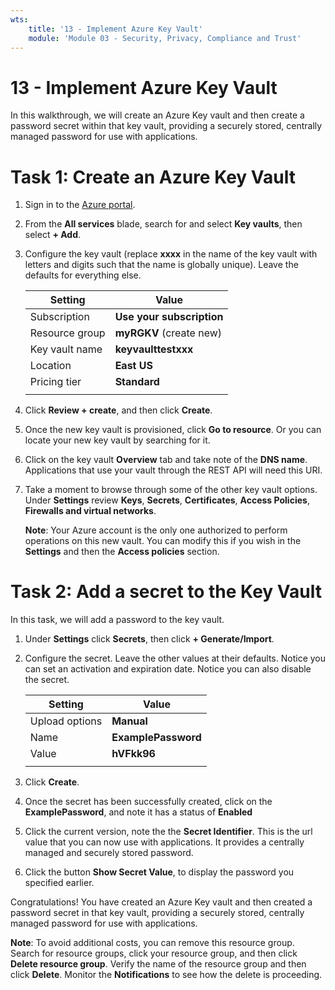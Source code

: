 ```yaml
---
wts:
    title: '13 - Implement Azure Key Vault'
    module: 'Module 03 - Security, Privacy, Compliance and Trust'
---
```

# 13 - Implement Azure Key Vault

In this walkthrough, we will create an Azure Key vault and then create a password secret within that key vault, providing a securely stored, centrally managed password for use with applications.

# Task 1: Create an Azure Key Vault

1. Sign in to the [Azure portal](https://portal.azure.com).

2. From the **All services** blade, search for and select **Key vaults**, then select **+ Add**.

3. Configure the key vault (replace **xxxx** in the name of the key vault with letters and digits such that the name is globally unique). Leave the defaults for everything else.

    | Setting | Value | 
    | --- | --- |
    | Subscription | **Use your subscription** |
    | Resource group | **myRGKV** (create new) |
    | Key vault name | **keyvaulttestxxx** |
    | Location | **East US** |
    | Pricing tier | **Standard** |
    | | |

4. Click **Review + create**, and then click **Create**. 

5. Once the new key vault is provisioned, click **Go to resource**. Or you can locate your new key vault by searching for it. 

6. Click on the key vault **Overview** tab and take note of the **DNS name**. Applications that use your vault through the REST API will need this URI.

7. Take a moment to browse through some of the other key vault options. Under **Settings** review **Keys**, **Secrets**, **Certificates**, **Access Policies**, **Firewalls and virtual networks**.

    **Note**: Your Azure account is the only one authorized to perform operations on this new vault. You can modify this if you wish in the **Settings** and then the **Access policies** section.

# Task 2: Add a secret to the Key Vault
        
In this task, we will add a password to the key vault. 

1. Under **Settings** click **Secrets**, then click **+ Generate/Import**.

2. Configure the secret. Leave the other values at their defaults. Notice you can set an activation and expiration date. Notice you can also disable the secret.

    | Setting | Value | 
    | --- | --- |
    | Upload options | **Manual** |
    | Name | **ExamplePassword** |
    | Value | **hVFkk96** |
    | | |

3. Click **Create**.

4. Once the secret has been successfully created, click on the **ExamplePassword**, and note it has a status of **Enabled**

5. Click the current version, note the the **Secret Identifier**. This is the url value that you can now use with applications. It provides a centrally managed and securely stored password.

6. Click the button **Show Secret Value**, to display the password you specified earlier.

Congratulations! You have created an Azure Key vault and then created a password secret in that key vault, providing a securely stored, centrally managed password for use with applications.

**Note**: To avoid additional costs, you can remove this resource group. Search for resource groups, click your resource group, and then click **Delete resource group**. Verify the name of the resource group and then click **Delete**. Monitor the **Notifications** to see how the delete is proceeding.
